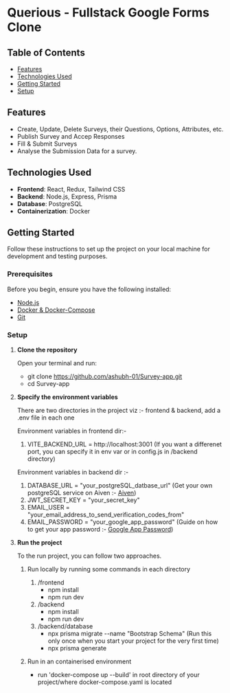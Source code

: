 # Querious - Fullstack Google Forms Clone

## Table of Contents

- [Features](#features)
- [Technologies Used](#technologies-used)
- [Getting Started](#getting-started)
- [Setup](#setup)

## Features

- Create, Update, Delete Surveys, their Questions, Options, Attributes, etc.
- Publish Survey and Accep Responses
- Fill & Submit Surveys
- Analyse the Submission Data for a survey.

## Technologies Used

- **Frontend**: React, Redux, Tailwind CSS
- **Backend**: Node.js, Express, Prisma
- **Database**: PostgreSQL
- **Containerization**: Docker

## Getting Started

Follow these instructions to set up the project on your local machine for development and testing purposes.

### Prerequisites

Before you begin, ensure you have the following installed:

- [Node.js](https://nodejs.org/)
- [Docker & Docker-Compose](https://www.docker.com/get-started)
- [Git](https://git-scm.com/)

### Setup

1. **Clone the repository**

   Open your terminal and run:

   - git clone https://github.com/ashubh-01/Survey-app.git
   - cd Survey-app

2. **Specify the environment variables**

   There are two directories in the project viz :- frontend & backend, add a .env file in each one
   
   Environment variables in frontend dir:-
     1. VITE_BACKEND_URL = http://localhost:3001 (If you want a differenet port, you can specify it in env var or in config.js in /backend directory)
   
   Environment variables in backend dir :-
     1. DATABASE_URL = "your_postgreSQL_datbase_url" (Get your own postgreSQL service on Aiven :- [Aiven](https://aiven.io/postgresql))
     2. JWT_SECRET_KEY = "your_secret_key"
     3. EMAIL_USER = "your_email_address_to_send_verification_codes_from"
     4. EMAIL_PASSWORD = "your_google_app_password" (Guide on how to get your app password :- [Google App Password](https://knowledge.workspace.google.com/kb/how-to-create-app-passwords-000009237))

3. **Run the project**

   To the run project, you can follow two approaches.
   
   1. Run locally by running some commands in each directory
      1. /frontend
         - npm install
         - npm run dev
      2. /backend
         - npm install
         - npm run dev
      3. /backend/database
         - npx prisma migrate --name "Bootstrap Schema" (Run this only once when you start your project for the very first time)
         - npx prisma generate
     
   2. Run in an containerised environment
      - run 'docker-compose up --build' in root directory of your project/where docker-compose.yaml is located
      
      
      
   
